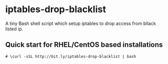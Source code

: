 iptables-drop-blacklist
===============

A tiny Bash shell script which setup iptables to drop access from bllack listed ip.

## Quick start for RHEL/CentOS based installations

	# \curl -sSL http://bit.ly/iptables-drop-blacklist | bash
